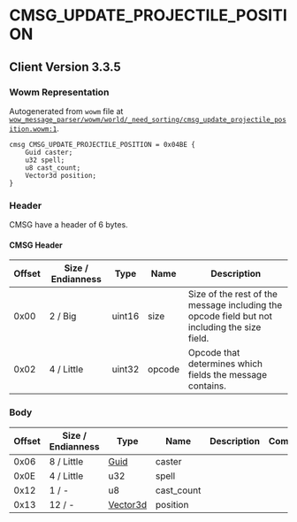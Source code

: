# CMSG_UPDATE_PROJECTILE_POSITION

## Client Version 3.3.5

### Wowm Representation

Autogenerated from `wowm` file at [`wow_message_parser/wowm/world/_need_sorting/cmsg_update_projectile_position.wowm:1`](https://github.com/gtker/wow_messages/tree/main/wow_message_parser/wowm/world/_need_sorting/cmsg_update_projectile_position.wowm#L1).
```rust,ignore
cmsg CMSG_UPDATE_PROJECTILE_POSITION = 0x04BE {
    Guid caster;
    u32 spell;
    u8 cast_count;
    Vector3d position;
}
```
### Header

CMSG have a header of 6 bytes.

#### CMSG Header

| Offset | Size / Endianness | Type   | Name   | Description |
| ------ | ----------------- | ------ | ------ | ----------- |
| 0x00   | 2 / Big           | uint16 | size   | Size of the rest of the message including the opcode field but not including the size field.|
| 0x02   | 4 / Little        | uint32 | opcode | Opcode that determines which fields the message contains.|

### Body

| Offset | Size / Endianness | Type | Name | Description | Comment |
| ------ | ----------------- | ---- | ---- | ----------- | ------- |
| 0x06 | 8 / Little | [Guid](../spec/packed-guid.md) | caster |  |  |
| 0x0E | 4 / Little | u32 | spell |  |  |
| 0x12 | 1 / - | u8 | cast_count |  |  |
| 0x13 | 12 / - | [Vector3d](vector3d.md) | position |  |  |

